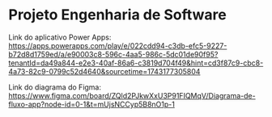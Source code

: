 # Projeto Engenharia de Software

Link do aplicativo Power Apps:
https://apps.powerapps.com/play/e/022cdd94-c3db-efc5-9227-b72d8d1759ed/a/e90003c8-596c-4aa5-986c-5dc01de90f95?tenantId=da49a844-e2e3-40af-86a6-c3819d704f49&hint=cd3f87c9-cbc8-4a73-82c9-0799c52d4640&sourcetime=1743177305804

Link do diagrama do Figma:
https://www.figma.com/board/ZQld2PJkwXxU3P91FIQMqV/Diagrama-de-fluxo-app?node-id=0-1&t=mUjsNCCyp5B8nO1p-1
